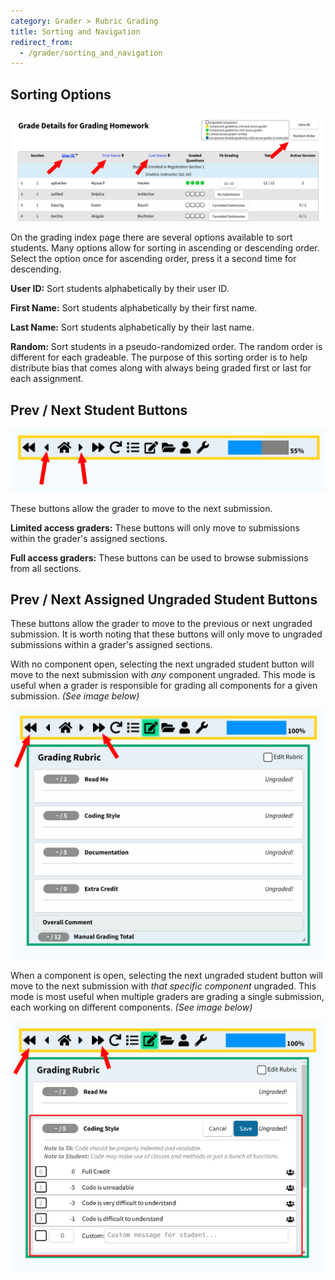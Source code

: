 ```yaml
---
category: Grader > Rubric Grading
title: Sorting and Navigation
redirect_from:
  - /grader/sorting_and_navigation
---
```


## Sorting Options

![](/images/sorting_and_navigation/index.png)

On the grading index page there are several options available to sort students.  Many options allow for sorting
in ascending or descending order.  Select the option once for ascending order, press it a second time for descending.

**User ID:** Sort students alphabetically by their user ID.

**First Name:** Sort students alphabetically by their first name.

**Last Name:** Sort students alphabetically by their last name.

**Random:** Sort students in a pseudo-randomized order.  The random order is different for each gradeable.  The purpose
of this sorting order is to help distribute bias that comes along with always being graded first or last for each assignment.

## Prev / Next Student Buttons

![](/images/sorting_and_navigation/prev_next_buttons.png)

These buttons allow the grader to move to the next submission.

**Limited access graders:** These buttons will only move to submissions within the grader's assigned sections.

**Full access graders:** These buttons can be used to browse submissions from all sections.

## Prev / Next Assigned Ungraded Student Buttons

These buttons allow the grader to move to the previous or next ungraded submission.
It is worth noting that these buttons will only move to ungraded submissions within a grader's assigned sections.

With no component open, selecting the next ungraded student button will move to the next submission with *any* component
ungraded.  This mode is useful when a grader is responsible for grading all components for a given submission. *(See image below)*

![](/images/sorting_and_navigation/closed_components.png)

When a component is open, selecting the next ungraded student button will move to the next submission with
*that specific component* ungraded.  This mode is most useful when multiple graders are grading a single submission, each
working on different components. *(See image below)*

![](/images/sorting_and_navigation/open_components.png)